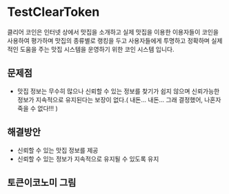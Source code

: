 # TestClearToken
클리어 코인은 인터넷 상에서 맛집을 소개하고 실제 맛집을 이용한 이용자들이 코인을 사용하여 평가하며 맛집의 종류별로 랭킹을 두고 사용자들에게 투명하고 정확하며 실제적인 도움을 주는 맛집 시스템을 운영하기 위한 코인 시스템 입니다.

## 문제점
* 맛집 정보는 무수히 많으나 신뢰할 수 있는 정보를 찾기가 쉽지 않으며 신뢰가능한 정보가 지속적으로 유지된다는 보장이 없다.( 내돈... 내돈... 그래 결정했어, 나혼자 죽을 수 없다!!! )

## 해결방안
* 신뢰할 수 있는 맛집 정보를 제공
* 신뢰할 수 있는 정보가 지속적으로 유지될 수 있도록 유지

## 토큰이코노미 그림
